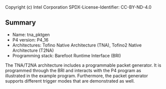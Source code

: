 
Copyright (c) Intel Corporation
SPDX-License-Identifier: CC-BY-ND-4.0


## Summary

* Name: tna_pktgen
* P4 version: P4_16
* Architectures: Tofino Native Architecture (TNA), Tofino2 Native Architecture (T2NA)
* Programming stack: Barefoot Runtime Interface (BRI)

The TNA/T2NA architecture includes a programmable packet generator. It is programmed
through the BRI and interacts with the P4 program as illustrated in the
example program. Furthermore, the packet generator supports different trigger
modes that are demonstrated as well.

